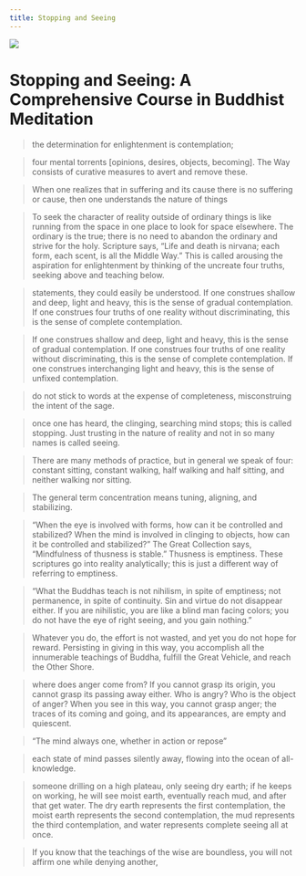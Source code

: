 ```yaml
---
title: Stopping and Seeing
---
```


![](https://images-na.ssl-images-amazon.com/images/S/compressed.photo.goodreads.com/books/1320553032i/495927.jpg)

# Stopping and Seeing: A Comprehensive Course in Buddhist Meditation

> the determination for enlightenment is contemplation;

> four mental torrents [opinions, desires, objects, becoming]. The Way consists of curative measures to avert and remove these.

> When one realizes that in suffering and its cause there is no suffering or cause, then one understands the nature of things

> To seek the character of reality outside of ordinary things is like running from the space in one place to look for space elsewhere. The ordinary is the true; there is no need to abandon the ordinary and strive for the holy. Scripture says, “Life and death is nirvana; each form, each scent, is all the Middle Way.” This is called arousing the aspiration for enlightenment by thinking of the uncreate four truths, seeking above and teaching below.

> statements, they could easily be understood. If one construes shallow and deep, light and heavy, this is the sense of gradual contemplation. If one construes four truths of one reality without discriminating, this is the sense of complete contemplation.

> If one construes shallow and deep, light and heavy, this is the sense of gradual contemplation. If one construes four truths of one reality without discriminating, this is the sense of complete contemplation. If one construes interchanging light and heavy, this is the sense of unfixed contemplation.

> do not stick to words at the expense of completeness, misconstruing the intent of the sage.

> once one has heard, the clinging, searching mind stops; this is called stopping. Just trusting in the nature of reality and not in so many names is called seeing.

> There are many methods of practice, but in general we speak of four: constant sitting, constant walking, half walking and half sitting, and neither walking nor sitting.

> The general term concentration means tuning, aligning, and stabilizing.

> “When the eye is involved with forms, how can it be controlled and stabilized? When the mind is involved in clinging to objects, how can it be controlled and stabilized?” The Great Collection says, “Mindfulness of thusness is stable.” Thusness is emptiness. These scriptures go into reality analytically; this is just a different way of referring to emptiness.

> “What the Buddhas teach is not nihilism, in spite of emptiness; not permanence, in spite of continuity. Sin and virtue do not disappear either. If you are nihilistic, you are like a blind man facing colors; you do not have the eye of right seeing, and you gain nothing.”

> Whatever you do, the effort is not wasted, and yet you do not hope for reward. Persisting in giving in this way, you accomplish all the innumerable teachings of Buddha, fulfill the Great Vehicle, and reach the Other Shore.

> where does anger come from? If you cannot grasp its origin, you cannot grasp its passing away either. Who is angry? Who is the object of anger? When you see in this way, you cannot grasp anger; the traces of its coming and going, and its appearances, are empty and quiescent.

> “The mind always one, whether in action or repose”

> each state of mind passes silently away, flowing into the ocean of all-knowledge.

> someone drilling on a high plateau, only seeing dry earth; if he keeps on working, he will see moist earth, eventually reach mud, and after that get water. The dry earth represents the first contemplation, the moist earth represents the second contemplation, the mud represents the third contemplation, and water represents complete seeing all at once.

> If you know that the teachings of the wise are boundless, you will not affirm one while denying another,

